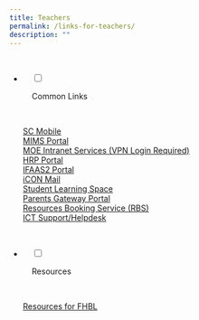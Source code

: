 ```yaml
---
title: Teachers
permalink: /links-for-teachers/
description: ""
---
```

<ul class="jekyllcodex_accordion">

&nbsp;&nbsp;<li>

&nbsp;&nbsp;&nbsp;&nbsp;<input type="checkbox" id="accordion1">

&nbsp;&nbsp;&nbsp;&nbsp;<label for="accordion1">Common Links</label>

&nbsp;&nbsp;&nbsp;&nbsp;<div>

<p> <a href="https://scmobile.moe.edu.sg/">SC Mobile</a><br>
			<a href="https://idp.mims.moe.gov.sg/nidp/saml2/sso">MIMS Portal</a><br>
				<a href="https://intranet.moe.gov.sg/my-workspace-admin/Pages/applications/index.aspx">MOE Intranet Services (VPN Login Required)</a><br>
				<a href="https://www.hrp.gov.sg/hrp/#/">HRP Portal</a><br>
				<a href="https://ifaas2-idm.moe.gov.sg/oam/server/obrareq.cgi?encquery%3DaTPD6KtsfN%2FYF2E6GekYXTufOP0L9CpPngAXfp%2Br%2Fd3UGfuOlIpycga%2BeFqQUHTCrOSOU7iwFi23lzpnyHlBzkYl%2B6kM49iuwOGyFAQOcAuQj0qqdhbg0SPOvwsu59SWP0mMXRPQ6Z6kcFuFCp8nk8MNUXGmpPQlEBGKhVSGgrDmqwvuM2oBtVplqCU73KaDgnpnOA6lOTzFiR3dYbvOIugqT0RcXXYP0xUyvxA33qPoPzoCCcaZpgVDv8Uz0r8z%20agentid%3DMOEHOST%20ver%3D1%20crmethod%3D2&amp;ECID-Context=1.000ByvTguZT2nJmLSqo2yc0000Pj0000CC%3BkXjE">IFAAS2 Portal</a><br>
				<a href="https://icon.moe.edu.sg/">iCON Mail</a><br>
				<a href="https://vle.learning.moe.edu.sg/login">Student Learning Space</a><br>
				<a href="https://pg.moe.edu.sg/">Parents Gateway Portal</a><br>
<a href="https://rbs.avero-tech.com/">Resources Booking Service (RBS)</a><br>
				<a href="https://forms.gle/R5k6BwnWQYWHga2T6"> ICT Support/Helpdesk</a><br>
			</p>

&nbsp;&nbsp;&nbsp;&nbsp;</div>

</li>
	<li>

&nbsp;&nbsp;&nbsp;&nbsp;<input type="checkbox" id="accordion2">

&nbsp;&nbsp;&nbsp;&nbsp;<label for="accordion2">Resources </label>

&nbsp;&nbsp;&nbsp;&nbsp;<div>

<p> <a href="/Resources-for-FHBL/">Resources for FHBL</a>
			
</p>

&nbsp;&nbsp;&nbsp;&nbsp;</div>

</li>
	
	

	
</ul>